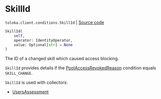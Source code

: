 # SkillId
`toloka.client.conditions.SkillId` | [Source code](https://github.com/Toloka/toloka-kit/blob/v1.1.0.post1/src/client/conditions.py#L297)

```python
SkillId(
    self,
    operator: IdentityOperator,
    value: Optional[str] = None
)
```

The ID of a changed skill which caused access blocking.


`SkillId` provides details if the [PoolAccessRevokedReason](toloka.client.conditions.PoolAccessRevokedReason.md) condition equals `SKILL_CHANGE`.

`SkillId` is used with collectors:
- [UsersAssessment](toloka.client.collectors.UsersAssessment.md)

